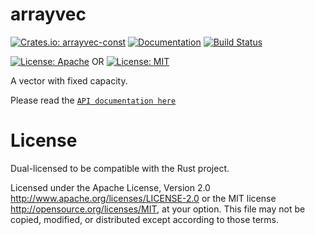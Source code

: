 
arrayvec
========
[![Crates.io: arrayvec-const](https://img.shields.io/crates/v/arrayvec-const.svg)](https://crates.io/crates/arrayvec-const)
[![Documentation](https://docs.rs/arrayvec-const/badge.svg)](https://docs.rs/arrayvec-const)
[![Build Status](https://github.com/Daniel-Aaron-Bloom/arrayvec/workflows/Continuous%20integration/badge.svg?branch=master)](https://github.com/Daniel-Aaron-Bloom/arrayvec/actions)




[![License: Apache](https://img.shields.io/badge/License-Apache%202.0-red.svg)](LICENSE-APACHE)
OR
[![License: MIT](https://img.shields.io/badge/license-MIT-blue.svg)](LICENSE)

A vector with fixed capacity.

Please read the [`API documentation here`](https://docs.rs/arrayvec-const/)

# License

Dual-licensed to be compatible with the Rust project.

Licensed under the Apache License, Version 2.0
http://www.apache.org/licenses/LICENSE-2.0 or the MIT license
http://opensource.org/licenses/MIT, at your
option. This file may not be copied, modified, or distributed
except according to those terms.
